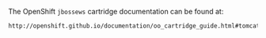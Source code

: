 The OpenShift `jbossews` cartridge documentation can be found at:

	http://openshift.github.io/documentation/oo_cartridge_guide.html#tomcat
